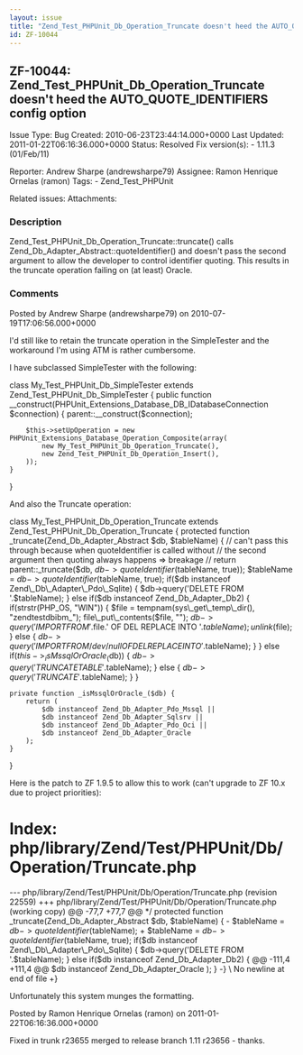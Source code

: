 ```yaml
---
layout: issue
title: "Zend_Test_PHPUnit_Db_Operation_Truncate doesn't heed the AUTO_QUOTE_IDENTIFIERS config option"
id: ZF-10044
---
```


ZF-10044: Zend\_Test\_PHPUnit\_Db\_Operation\_Truncate doesn't heed the AUTO\_QUOTE\_IDENTIFIERS config option
--------------------------------------------------------------------------------------------------------------

 Issue Type: Bug Created: 2010-06-23T23:44:14.000+0000 Last Updated: 2011-01-22T06:16:36.000+0000 Status: Resolved Fix version(s): - 1.11.3 (01/Feb/11)
 
 Reporter:  Andrew Sharpe (andrewsharpe79)  Assignee:  Ramon Henrique Ornelas (ramon)  Tags: - Zend\_Test\_PHPUnit
 
 Related issues: 
 Attachments: 
### Description

Zend\_Test\_PHPUnit\_Db\_Operation\_Truncate::truncate() calls Zend\_Db\_Adapter\_Abstract::quoteIdentifier() and doesn't pass the second argument to allow the developer to control identifier quoting. This results in the truncate operation failing on (at least) Oracle.

 

 

### Comments

Posted by Andrew Sharpe (andrewsharpe79) on 2010-07-19T17:06:56.000+0000

I'd still like to retain the truncate operation in the SimpleTester and the workaround I'm using ATM is rather cumbersome.

I have subclassed SimpleTester with the following:

class My\_Test\_PHPUnit\_Db\_SimpleTester extends Zend\_Test\_PHPUnit\_Db\_SimpleTester { public function \_\_construct(PHPUnit\_Extensions\_Database\_DB\_IDatabaseConnection $connection) { parent::\_\_construct($connection);

 
        $this->setUpOperation = new PHPUnit_Extensions_Database_Operation_Composite(array(
            new My_Test_PHPUnit_Db_Operation_Truncate(),
            new Zend_Test_PHPUnit_Db_Operation_Insert(),
        ));
    }


}

And also the Truncate operation:

class My\_Test\_PHPUnit\_Db\_Operation\_Truncate extends Zend\_Test\_PHPUnit\_Db\_Operation\_Truncate { protected function _truncate(Zend\_Db\_Adapter\_Abstract $db, $tableName) { // can't pass this through because when quoteIdentifier is called without // the second argument then quoting always happens => breakage // return parent::\_truncate($db, $db->quoteIdentifier($tableName, true)); $tableName = $db->quoteIdentifier($tableName, true); if($db instanceof Zend\_Db\_Adapter\_Pdo\_Sqlite) { $db->query('DELETE FROM '.$tableName); } else if($db instanceof Zend\_Db\_Adapter\_Db2) { if(strstr(PHP\_OS, "WIN")) { $file = tempnam(sys\_get\_temp\_dir(), "zendtestdbibm_"); file\_put\_contents($file, ""); $db->query('IMPORT FROM '.$file.' OF DEL REPLACE INTO '.$tableName); unlink($file); } else { $db->query('IMPORT FROM /dev/null OF DEL REPLACE INTO '.$tableName); } } else if($this->_isMssqlOrOracle_($db)) { $db->query('TRUNCATE TABLE '.$tableName); } else { $db->query('TRUNCATE '.$tableName); } }

 
    private function _isMssqlOrOracle_($db) {
        return (
            $db instanceof Zend_Db_Adapter_Pdo_Mssql ||
            $db instanceof Zend_Db_Adapter_Sqlsrv ||
            $db instanceof Zend_Db_Adapter_Pdo_Oci ||
            $db instanceof Zend_Db_Adapter_Oracle
        );
    }


}

Here is the patch to ZF 1.9.5 to allow this to work (can't upgrade to ZF 10.x due to project priorities):

Index: php/library/Zend/Test/PHPUnit/Db/Operation/Truncate.php
==============================================================

--- php/library/Zend/Test/PHPUnit/Db/Operation/Truncate.php (revision 22559) +++ php/library/Zend/Test/PHPUnit/Db/Operation/Truncate.php (working copy) @@ -77,7 +77,7 @@ \*/ protected function \_truncate(Zend\_Db\_Adapter\_Abstract $db, $tableName) { - $tableName = $db->quoteIdentifier($tableName); + $tableName = $db->quoteIdentifier($tableName, true); if($db instanceof Zend\_Db\_Adapter\_Pdo\_Sqlite) { $db->query('DELETE FROM '.$tableName); } else if($db instanceof Zend\_Db\_Adapter\_Db2) { @@ -111,4 +111,4 @@ $db instanceof Zend\_Db\_Adapter\_Oracle ); } -} \\ No newline at end of file +}

Unfortunately this system munges the formatting.

 

 

Posted by Ramon Henrique Ornelas (ramon) on 2011-01-22T06:16:36.000+0000

Fixed in trunk r23655 merged to release branch 1.11 r23656 - thanks.

 

 